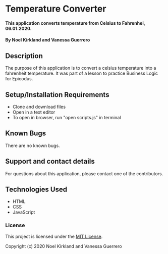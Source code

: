 # Temperature Converter

#### This application converts temperature from Celsius to Fahrenhei, 06.01.2020.

#### By Noel Kirkland and Vanessa Guerrero

## Description

The purpose of this application is to convert a celsius temperature into a fahrenheit temperature. It was part of a lesson to practice Business Logic for Epicodus.

## Setup/Installation Requirements

* Clone and download files
* Open in a text editor
* To open in browser, run "open scripts.js" in terminal


## Known Bugs

There are no known bugs.

## Support and contact details

For questions about this application, please contact one of the contributors.

## Technologies Used

* HTML
* CSS
* JavaScript


### License

This project is licensed under the [MIT License](https://opensource.org/licenses/MIT).

Copyright (c) 2020 Noel Kirkland and Vanessa Guerrero